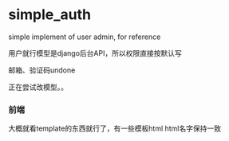 # simple_auth
simple implement of user admin, for reference

用户就行模型是django后台API，所以权限直接按默认写

邮箱、验证码undone

正在尝试改模型。。

### 前端
大概就看template的东西就行了，有一些模板html
html名字保持一致
